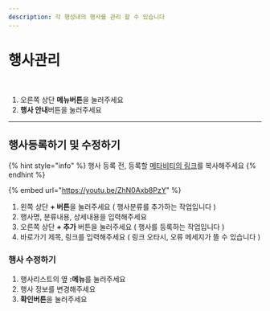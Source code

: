 ```yaml
---
description: 각 행성내의 행사를 관리 할 수 있습니다
---
```


# 행사관리

<figure><img src="../../../.gitbook/assets/스크린샷-2023-11-10-오후-6.15.27 (2).png" alt=""><figcaption></figcaption></figure>

1. 오른쪽 상단 **메뉴버튼**을 눌러주세요
2. **행사 안내**버튼을 눌러주세요&#x20;



***

## 행사등록하기 및 수정하기&#x20;

{% hint style="info" %}
행사 등록 전, 등록할 [메타비티의 링크](broken-reference)를 복사해주세요
{% endhint %}

{% embed url="https://youtu.be/ZhN0Axb8PzY" %}

1. 왼쪽 상단 **+ 버튼**을 눌러주세요 ( 행사분류를 추가하는 작업입니다 )
2. 행사명, 분류내용, 상세내용을 입력해주세요&#x20;
3. 오른쪽 상단 **+ 추가** 버튼을 눌러주세요 ( 행사를 등록하는 작업입니다 )
4. 바로가기 제목, 링크를 입력해주세요 ( 링크 오타시, 오류 메세지가 뜰 수 있습니다 )

### 행사 수정하기

1. 행사리스트의 옆 **:메뉴**를 눌러주세요&#x20;
2. 행사 정보를 변경해주세요&#x20;
3. **확인버튼**을 눌러주세요&#x20;

